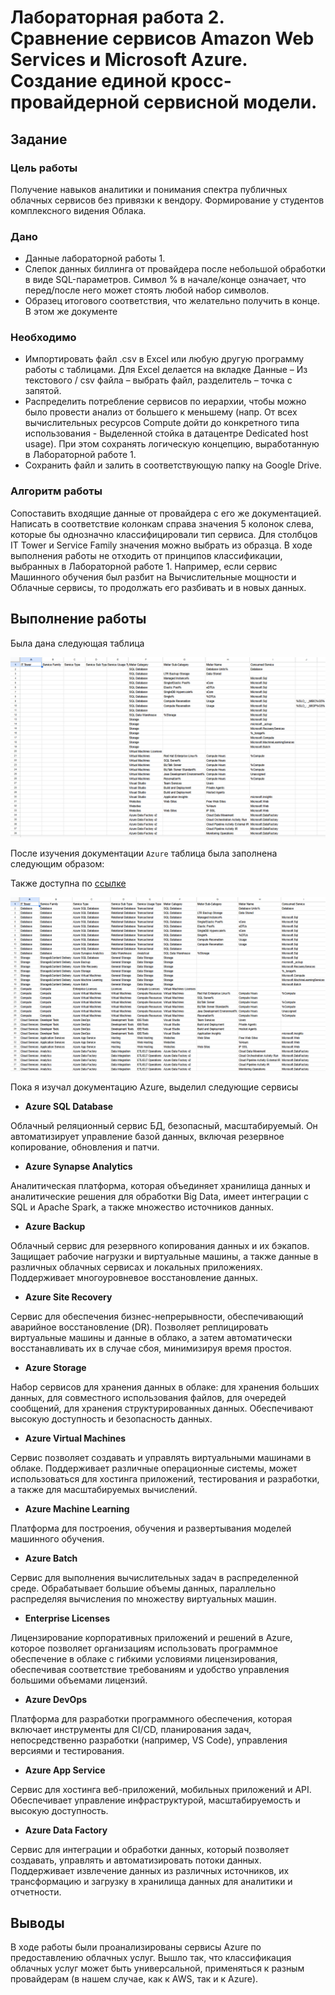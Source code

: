 # Лабораторная работа 2. Сравнение сервисов Amazon Web Services и Microsoft Azure. Создание единой кросс-провайдерной сервисной модели.

## Задание

### Цель работы

Получение навыков аналитики и понимания спектра публичных облачных сервисов без привязки к вендору. Формирование у студентов комплексного видения Облака. 

### Дано

- Данные лабораторной работы 1.
- Слепок данных биллинга от провайдера после небольшой обработки в виде SQL-параметров. Символ % в начале/конце означает, что перед/после него может стоять любой набор символов.
- Образец итогового соответствия, что желательно получить в конце. В этом же документе  

### Необходимо
- Импортировать файл .csv в Excel или любую другую программу работы с таблицами. Для Excel делается на вкладке Данные – Из текстового / csv файла – выбрать файл, разделитель – точка с запятой.
- Распределить потребление сервисов по иерархии, чтобы можно было провести анализ от большего к меньшему (напр. От всех вычислительных ресурсов Compute дойти до конкретного типа использования - Выделенной стойка в датацентре Dedicated host usage). При этом сохранять логическую концепцию, выработанную в Лабораторной работе 1.
- Сохранить файл и залить в соответствующую папку на Google Drive.

### Алгоритм работы

Сопоставить входящие данные от провайдера с его же документацией. Написать в соответствие колонкам справа значения 5 колонок слева, которые бы однозначно классифицировали тип сервиса. Для столбцов IT Tower и Service Family значения можно выбрать из образца. В ходе выполнения работы не отходить от принципов классификации, выбранных в Лабораторной работе 1. Например, если сервис Машинного обучения был разбит на Вычислительные мощности и Облачные сервисы, то продолжать его разбивать и в новых данных.


## Выполнение работы

Была дана следующая таблица

![Result](/cloud_reports/images/azure_before.png)

После изучения документации `Azure` таблица была заполнена следующим образом:

Также доступна по [ссылке](https://docs.google.com/spreadsheets/d/1B79JsNNhRU9co5_ZAQEm0pn_9ZKofZZZcr63JivS4_w/edit?usp=sharing)

![Result](/cloud_reports/images/azure_res.png)

Пока я изучал документацию Azure, выделил следующие сервисы

- **Azure SQL Database**

Облачный реляционный сервис БД, безопасный, масштабируемый. Он автоматизирует управление базой данных, включая резервное копирование, обновления и патчи.

- **Azure Synapse Analytics**

Аналитическая платформа, которая объединяет хранилища данных и аналитические решения для обработки Big Data, имеет интеграции с SQL и Apache Spark, а также множество источников данных.

- **Azure Backup**

Облачный сервис для резервного копирования данных и их бэкапов. Защищает рабочие нагрузки и виртуальные машины, а также данные в различных облачных сервисах и локальных приложениях. Поддерживает многоуровневое восстановление данных.

- **Azure Site Recovery**

Сервис для обеспечения бизнес-непрерывности, обеспечивающий аварийное восстановление (DR). Позволяет реплицировать виртуальные машины и данные в облако, а затем автоматически восстанавливать их в случае сбоя, минимизируя время простоя.

- **Azure Storage**

Набор сервисов для хранения данных в облаке: для хранения больших данных, для совместного использования файлов, для очередей сообщений, для хранения структурированных данных. Обеспечивают высокую доступность и безопасность данных.

- **Azure Virtual Machines**

Сервис позволяет создавать и управлять виртуальными машинами в облаке. Поддерживает различные операционные системы, может использоваться для хостинга приложений, тестирования и разработки, а также для масштабируемых вычислений.

- **Azure Machine Learning**

Платформа для построения, обучения и развертывания моделей машинного обучения.

- **Azure Batch**

Сервис для выполнения вычислительных задач в распределенной среде. Обрабатывает большие объемы данных, параллельно распределяя вычисления по множеству виртуальных машин.

- **Enterprise Licenses**

Лицензирование корпоративных приложений и решений в Azure, которое позволяет организациям использовать программное обеспечение в облаке с гибкими условиями лицензирования, обеспечивая соответствие требованиям и удобство управления большими объемами лицензий.

- **Azure DevOps**

Платформа для разработки программного обеспечения, которая включает инструменты для CI/CD, планирования задач, непосредственно разработки (например, VS Code), управления версиями и тестирования.

- **Azure App Service**

Сервис для хостинга веб-приложений, мобильных приложений и API. Обеспечивает управление инфраструктурой, масштабируемость и высокую доступность.

- **Azure Data Factory**

Сервис для интеграции и обработки данных, который позволяет создавать, управлять и автоматизировать потоки данных. Поддерживает извлечение данных из различных источников, их трансформацию и загрузку в хранилища данных для аналитики и отчетности.

## Выводы

В ходе работы были проанализированы сервисы Azure по предоставлению облачных услуг. Вышло так, что классификация облачных услуг может быть универсальной, применяться к разным провайдерам (в нашем случае, как к AWS, так и к Azure).